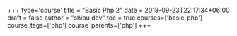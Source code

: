 +++
type='course'
title = "Basic Php 2"
date = 2018-09-23T22:17:34+06:00
draft = false
author = "shibu dev"
toc = true
courses=['basic-php']
course_tags=['php']
course_parents=['php']
+++

<!-- All taxonomy write plural format -->
